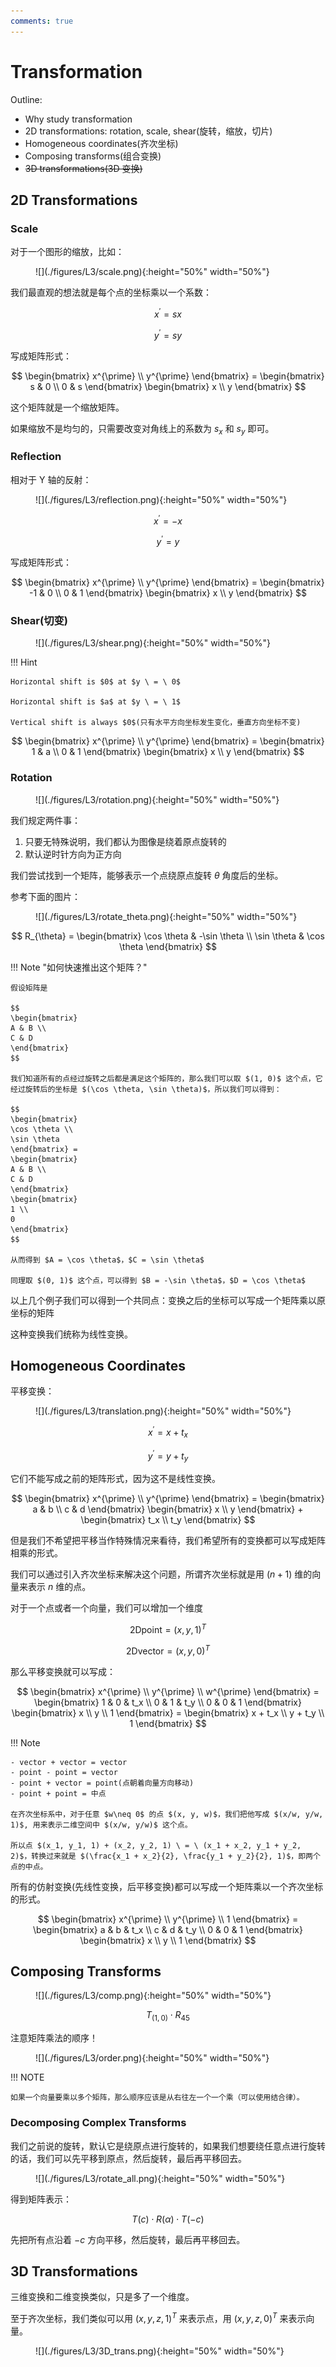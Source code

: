 ```yaml
---
comments: true
---
```


# **Transformation**

Outline:

- Why study transformation
- 2D transformations: rotation, scale, shear(旋转，缩放，切片)
- Homogeneous coordinates(齐次坐标)
- Composing transforms(组合变换)
- ~~3D transformations(3D 变换)~~

## **2D Transformations**

### **Scale**

对于一个图形的缩放，比如：

<figure markdown="span">
![](./figures/L3/scale.png){:height="50%" width="50%"}
</figure>

我们最直观的想法就是每个点的坐标乘以一个系数：

$$
x^{\prime} = sx
$$

$$
y^{\prime} = sy
$$

写成矩阵形式：

$$
\begin{bmatrix} 
x^{\prime} \\ 
y^{\prime} 
\end{bmatrix} =
\begin{bmatrix} 
s & 0 \\ 
0 & s 
\end{bmatrix} 
\begin{bmatrix} x \\ 
y 
\end{bmatrix}
$$

这个矩阵就是一个缩放矩阵。

如果缩放不是均匀的，只需要改变对角线上的系数为 $s_x$ 和 $s_y$ 即可。

### **Reflection**

相对于 Y 轴的反射：

<figure markdown="span">
![](./figures/L3/reflection.png){:height="50%" width="50%"}
</figure>

$$
x^{\prime} = -x
$$

$$
y^{\prime} = y
$$

写成矩阵形式：

$$
\begin{bmatrix}
x^{\prime} \\
y^{\prime}
\end{bmatrix} =
\begin{bmatrix}
-1 & 0 \\
0 & 1
\end{bmatrix}
\begin{bmatrix}
x \\
y
\end{bmatrix}
$$

### **Shear(切变)**

<figure markdown="span">
![](./figures/L3/shear.png){:height="50%" width="50%"}
</figure>

!!! Hint

    Horizontal shift is $0$ at $y \ = \ 0$

    Horizontal shift is $a$ at $y \ = \ 1$

    Vertical shift is always $0$(只有水平方向坐标发生变化，垂直方向坐标不变)

$$
\begin{bmatrix}
x^{\prime} \\
y^{\prime}
\end{bmatrix} =
\begin{bmatrix}
1 & a \\
0 & 1
\end{bmatrix}
\begin{bmatrix}
x \\
y
\end{bmatrix}
$$

### **Rotation**

<figure markdown="span">
![](./figures/L3/rotation.png){:height="50%" width="50%"}
</figure>

我们规定两件事：

1. 只要无特殊说明，我们都认为图像是绕着原点旋转的
2. 默认逆时针方向为正方向

我们尝试找到一个矩阵，能够表示一个点绕原点旋转 $\theta$ 角度后的坐标。

参考下面的图片：

<figure markdown="span">
![](./figures/L3/rotate_theta.png){:height="50%" width="50%"}
</figure>

$$
R_{\theta} =
\begin{bmatrix}
\cos \theta & -\sin \theta \\
\sin \theta & \cos \theta
\end{bmatrix}
$$

!!! Note "如何快速推出这个矩阵？"

    假设矩阵是

    $$
    \begin{bmatrix}
    A & B \\
    C & D
    \end{bmatrix}
    $$

    我们知道所有的点经过旋转之后都是满足这个矩阵的，那么我们可以取 $(1, 0)$ 这个点，它经过旋转后的坐标是 $(\cos \theta, \sin \theta)$，所以我们可以得到：

    $$
    \begin{bmatrix}
    \cos \theta \\
    \sin \theta
    \end{bmatrix} =
    \begin{bmatrix}
    A & B \\
    C & D
    \end{bmatrix}
    \begin{bmatrix}
    1 \\
    0
    \end{bmatrix}
    $$

    从而得到 $A = \cos \theta$，$C = \sin \theta$

    同理取 $(0, 1)$ 这个点，可以得到 $B = -\sin \theta$，$D = \cos \theta$

以上几个例子我们可以得到一个共同点：变换之后的坐标可以写成一个矩阵乘以原坐标的矩阵

这种变换我们统称为线性变换。

## **Homogeneous Coordinates**

平移变换：

<figure markdown="span">
![](./figures/L3/translation.png){:height="50%" width="50%"}
</figure>

$$
x^{\prime} = x + t_x
$$

$$
y^{\prime} = y + t_y
$$

它们不能写成之前的矩阵形式，因为这不是线性变换。

$$
\begin{bmatrix}
x^{\prime} \\
y^{\prime}
\end{bmatrix} =
\begin{bmatrix}
a & b \\
c & d
\end{bmatrix}
\begin{bmatrix}
x \\
y
\end{bmatrix} +
\begin{bmatrix}
t_x \\
t_y
\end{bmatrix}
$$

但是我们不希望把平移当作特殊情况来看待，我们希望所有的变换都可以写成矩阵相乘的形式。

我们可以通过引入齐次坐标来解决这个问题，所谓齐次坐标就是用 $(n+1)$ 维的向量来表示 $n$ 维的点。

对于一个点或者一个向量，我们可以增加一个维度

$$
\mathrm{2D point} = (x, y, 1)^{T}
$$

$$
\mathrm{2D vector} = (x, y, 0)^{T}
$$

那么平移变换就可以写成：

$$
\begin{bmatrix}
x^{\prime} \\
y^{\prime} \\
w^{\prime}
\end{bmatrix} =
\begin{bmatrix}
1 & 0 & t_x \\
0 & 1 & t_y \\
0 & 0 & 1
\end{bmatrix}
\begin{bmatrix}
x \\
y \\
1
\end{bmatrix} = 
\begin{bmatrix}
x + t_x \\
y + t_y \\
1
\end{bmatrix}
$$

!!! Note

    - vector + vector = vector
    - point - point = vector
    - point + vector = point(点朝着向量方向移动)
    - point + point = 中点

    在齐次坐标系中，对于任意 $w\neq 0$ 的点 $(x, y, w)$，我们把他写成 $(x/w, y/w, 1)$, 用来表示二维空间中 $(x/w, y/w)$ 这个点。

    所以点 $(x_1, y_1, 1) + (x_2, y_2, 1) \ = \ (x_1 + x_2, y_1 + y_2, 2)$，转换过来就是 $(\frac{x_1 + x_2}{2}, \frac{y_1 + y_2}{2}, 1)$，即两个点的中点。

所有的仿射变换(先线性变换，后平移变换)都可以写成一个矩阵乘以一个齐次坐标的形式。

$$
\begin{bmatrix}
x^{\prime} \\
y^{\prime} \\
1
\end{bmatrix} =
\begin{bmatrix}
a & b & t_x \\
c & d & t_y \\
0 & 0 & 1
\end{bmatrix}
\begin{bmatrix}
x \\
y \\
1
\end{bmatrix}
$$

## **Composing Transforms**

<figure markdown="span">
![](./figures/L3/comp.png){:height="50%" width="50%"}
</figure>

$$
T_{(1, 0)} \cdot R_{45}
$$

注意矩阵乘法的顺序！

<figure markdown="span">
![](./figures/L3/order.png){:height="50%" width="50%"}
</figure>

!!! NOTE 

    如果一个向量要乘以多个矩阵，那么顺序应该是从右往左一个一个乘（可以使用结合律）。

### **Decomposing Complex Transforms**

我们之前说的旋转，默认它是绕原点进行旋转的，如果我们想要绕任意点进行旋转的话，我们可以先平移到原点，然后旋转，最后再平移回去。

<figure markdown="span">
![](./figures/L3/rotate_all.png){:height="50%" width="50%"}
</figure>

得到矩阵表示：

$$
T(c) \cdot R(\alpha) \cdot T(-c)
$$

先把所有点沿着 $-c$ 方向平移，然后旋转，最后再平移回去。

## **3D Transformations**

三维变换和二维变换类似，只是多了一个维度。

至于齐次坐标，我们类似可以用 $(x, y, z, 1)^{T}$ 来表示点，用 $(x, y, z, 0)^{T}$ 来表示向量。

<figure markdown="span">
![](./figures/L3/3D_trans.png){:height="50%" width="50%"}
</figure>